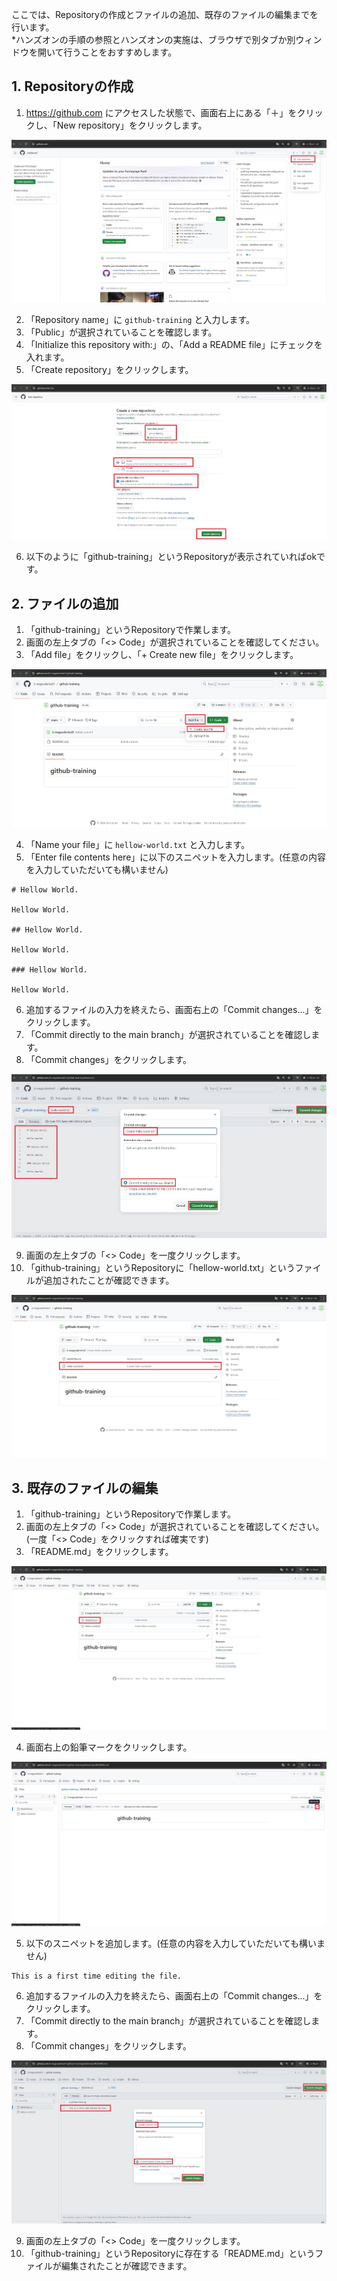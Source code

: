 ここでは、Repositoryの作成とファイルの追加、既存のファイルの編集までを行います。  
*ハンズオンの手順の参照とハンズオンの実施は、ブラウザで別タブか別ウィンドウを開いて行うことをおすすめします。

## 1. Repositoryの作成

1. https://github.com にアクセスした状態で、画面右上にある「＋」をクリックし、「New repository」をクリックします。

![3-1.jpg](./img/3/3-1.jpg)

2. 「Repository name」に `github-training` と入力します。
3. 「Public」が選択されていることを確認します。
4. 「Initialize this repository with:」の、「Add a README file」にチェックを入れます。
5. 「Create repository」をクリックします。

![3-2.jpg](./img/3/3-2.jpg)

6. 以下のように「github-training」というRepositoryが表示されていればokです。

## 2. ファイルの追加

1. 「github-training」というRepositoryで作業します。
2. 画面の左上タブの「<> Code」が選択されていることを確認してください。
3. 「Add file」をクリックし、「+ Create new file」をクリックします。

![3-3.jpg](./img/3/3-3.jpg)

4. 「Name your file」に `hellow-world.txt` と入力します。
5. 「Enter file contents here」に以下のスニペットを入力します。(任意の内容を入力していただいても構いません)

```
# Hellow World.

Hellow World.

## Hellow World.

Hellow World.

### Hellow World.

Hellow World.
```

6. 追加するファイルの入力を終えたら、画面右上の「Commit changes...」をクリックします。
7. 「Commit directly to the main branch」が選択されていることを確認します。
8. 「Commit changes」をクリックします。

![3-4.jpg](./img/3/3-4.jpg)

9. 画面の左上タブの「<> Code」を一度クリックします。
10. 「github-training」というRepositoryに「hellow-world.txt」というファイルが追加されたことが確認できます。

![3-5.jpg](./img/3/3-5.jpg)

## 3. 既存のファイルの編集

1. 「github-training」というRepositoryで作業します。
2. 画面の左上タブの「<> Code」が選択されていることを確認してください。(一度「<> Code」をクリックすれば確実です)
3. 「README.md」をクリックします。

![3-6.jpg](./img/3/3-6.jpg)

4. 画面右上の鉛筆マークをクリックします。

![3-7.jpg](./img/3/3-7.jpg)

5. 以下のスニペットを追加します。(任意の内容を入力していただいても構いません)

```
This is a first time editing the file.
```

6. 追加するファイルの入力を終えたら、画面右上の「Commit changes...」をクリックします。
7. 「Commit directly to the main branch」が選択されていることを確認します。
8. 「Commit changes」をクリックします。

![3-8.jpg](./img/3/3-8.jpg)

9. 画面の左上タブの「<> Code」を一度クリックします。
10. 「github-training」というRepositoryに存在する「README.md」というファイルが編集されたことが確認できます。
